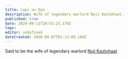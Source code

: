 ```yaml
---
title: Lupi uv Dyo
description: Wife of legendary warlord Nuji Kaztohaat.
published: true
date: 2020-09-11T20:53:23.170Z
tags: 
editor: undefined
dateCreated: 2020-09-07T02:13:09.104Z
---
```


Said to be the wife of legendary warlord [Nuji Kaztohaat](/historical-figures/nuji-kaztohaat "wikilink").
